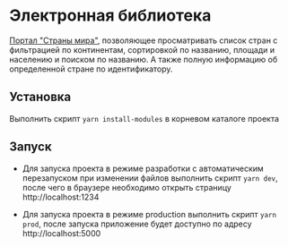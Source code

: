 # Электронная библиотека

[Портал "Страны мира"](https://world-countries-astral.herokuapp.com/ "Одностраничное веб приложение"), позволяющее просматривать список стран с фильтрацией по континентам, сортировкой по названию, площади и населению и поиском по названию. А также полную информацию об определенной стране по идентификатору.


## Установка

Выполнить скрипт `yarn install-modules` в корневом каталоге проекта

## Запуск

- Для запуска проекта в режиме разработки с автоматическим перезапуском при изменении файлов
выполнить скрипт `yarn dev`,
после чего в браузере необходимо открыть страницу http://localhost:1234

- Для запуска проекта в режиме production
выполнить скрипт `yarn prod`,
после запуска приложение будет доступно по адресу http://localhost:5000
